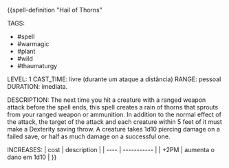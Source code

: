 {{spell-definition "Hail of Thorns"

TAGS:
- #spell
- #warmagic
- #plant
- #wild
- #thaumaturgy

LEVEL: 1
CAST_TIME: livre (durante um ataque a distância)
RANGE: pessoal
DURATION: imediata.

DESCRIPTION:
The next time you hit a creature with a ranged weapon attack before the spell ends, this spell creates a rain of thorns that sprouts from your ranged weapon or ammunition. In addition to the normal effect of the attack, the target of the attack and each creature within 5 feet of it must make a Dexterity saving throw. A creature takes 1d10 piercing damage on a failed save, or half as much damage on a successful one.

INCREASES:
| cost | description |
| ---- | ----------- |
| +2PM | aumenta o dano em 1d10 |
}}
